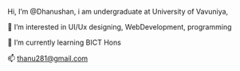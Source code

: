  Hi, I’m @Dhanushan, i am undergraduate at University of Vavuniya,
 
👀 I’m interested in UI/Ux designing, WebDevelopment, programming

🌱 I’m currently learning BICT Hons

📫 thanu281@gmail.com
